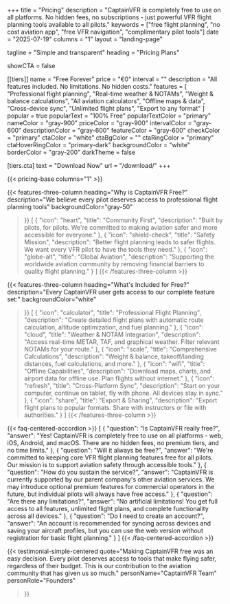 +++
title = "Pricing"
description = "CaptainVFR is completely free to use on all platforms. No hidden fees, no subscriptions - just powerful VFR flight planning tools available to all pilots."
keywords = ["free flight planning", "no cost aviation app", "free VFR navigation", "complimentary pilot tools"]
date = "2025-07-19"
columns = "1"
layout = "landing-page"

tagline = "Simple and transparent"
heading = "Pricing Plans"


showCTA = false

[[tiers]]
name = "Free Forever"
price = "€0"
interval = ""
description = "All features included. No limitations. No hidden costs."
features = [
  "Professional flight planning",
  "Real-time weather & NOTAMs",
  "Weight & balance calculations",
  "All aviation calculators",
  "Offline maps & data",
  "Cross-device sync",
  "Unlimited flight plans",
  "Export to any format"
]
popular = true
popularText = "100% Free"
popularTextColor = "primary"
nameColor = "gray-900"
priceColor = "gray-900"
intervalColor = "gray-600"
descriptionColor = "gray-600"
featureColor = "gray-600"
checkColor = "primary"
ctaColor = "white"
ctaBgColor = ""
ctaRingColor = "primary"
ctaHoverRingColor = "primary-dark"
backgroundColor = "white"
borderColor = "gray-200"
darkTheme = false

[tiers.cta]
text = "Download Now"
url = "/download/"
+++

{{< pricing-base columns="1" >}}

{{< features-three-column
  heading="Why is CaptainVFR Free?"
  description="We believe every pilot deserves access to professional flight planning tools"
  backgroundColor="gray-50"
>}}
[
  {
    "icon": "heart",
    "title": "Community First",
    "description": "Built by pilots, for pilots. We're committed to making aviation safer and more accessible for everyone."
  },
  {
    "icon": "shield-check",
    "title": "Safety Mission",
    "description": "Better flight planning leads to safer flights. We want every VFR pilot to have the tools they need."
  },
  {
    "icon": "globe-alt",
    "title": "Global Aviation",
    "description": "Supporting the worldwide aviation community by removing financial barriers to quality flight planning."
  }
]
{{< /features-three-column >}}

{{< features-three-column
  heading="What's Included for Free?"
  description="Every CaptainVFR user gets access to our complete feature set:"
  backgroundColor="white"
>}}
[
  {
    "icon": "calculator",
    "title": "Professional Flight Planning",
    "description": "Create detailed flight plans with automatic route calculation, altitude optimization, and fuel planning."
  },
  {
    "icon": "cloud", 
    "title": "Weather & NOTAM Integration",
    "description": "Access real-time METAR, TAF, and graphical weather. Filter relevant NOTAMs for your route."
  },
  {
    "icon": "scale",
    "title": "Comprehensive Calculations",
    "description": "Weight & balance, takeoff/landing distances, fuel calculations, and more."
  },
  {
    "icon": "wifi",
    "title": "Offline Capabilities",
    "description": "Download maps, charts, and airport data for offline use. Plan flights without internet."
  },
  {
    "icon": "refresh",
    "title": "Cross-Platform Sync",
    "description": "Start on your computer, continue on tablet, fly with phone. All devices stay in sync."
  },
  {
    "icon": "share",
    "title": "Export & Sharing",
    "description": "Export flight plans to popular formats. Share with instructors or file with authorities."
  }
]
{{< /features-three-column >}}

{{< faq-centered-accordion >}}
[
  {
    "question": "Is CaptainVFR really free?",
    "answer": "Yes! CaptainVFR is completely free to use on all platforms - web, iOS, Android, and macOS. There are no hidden fees, no premium tiers, and no time limits."
  },
  {
    "question": "Will it always be free?",
    "answer": "We're committed to keeping core VFR flight planning features free for all pilots. Our mission is to support aviation safety through accessible tools."
  },
  {
    "question": "How do you sustain the service?",
    "answer": "CaptainVFR is currently supported by our parent company's other aviation services. We may introduce optional premium features for commercial operators in the future, but individual pilots will always have free access."
  },
  {
    "question": "Are there any limitations?",
    "answer": "No artificial limitations! You get full access to all features, unlimited flight plans, and complete functionality across all devices."
  },
  {
    "question": "Do I need to create an account?",
    "answer": "An account is recommended for syncing across devices and saving your aircraft profiles, but you can use the web version without registration for basic flight planning."
  }
]
{{< /faq-centered-accordion >}}

{{< testimonial-simple-centered
  quote="Making CaptainVFR free was an easy decision. Every pilot deserves access to tools that make flying safer, regardless of their budget. This is our contribution to the aviation community that has given us so much."
  personName="CaptainVFR Team"
  personRole="Founders"
>}}
